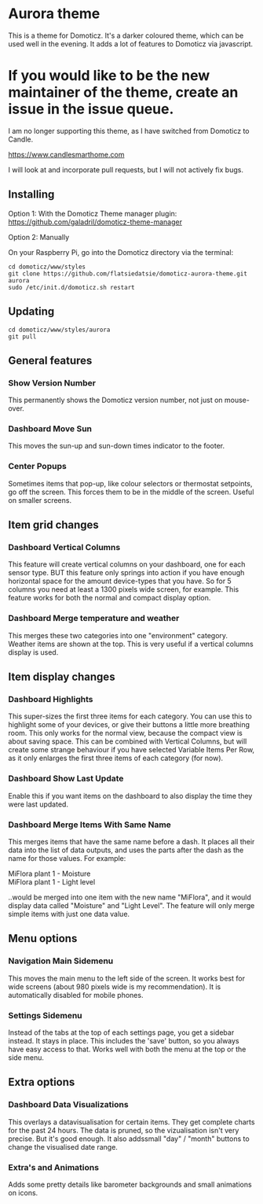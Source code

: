 # Aurora theme

This is a theme for Domoticz. It's a darker coloured theme, which can be used well in the evening. It adds a lot of features to Domoticz via javascript.

# If you would like to be the new maintainer of the theme, create an issue in the issue queue.
I am no longer supporting this theme, as I have switched from Domoticz to Candle. 

https://www.candlesmarthome.com

I will look at and incorporate pull requests, but I will not actively fix bugs.


## Installing

Option 1: With the Domoticz Theme manager plugin:
https://github.com/galadril/domoticz-theme-manager



Option 2: Manually

On your Raspberry Pi, go into the Domoticz directory via the terminal:

```
cd domoticz/www/styles
git clone https://github.com/flatsiedatsie/domoticz-aurora-theme.git aurora
sudo /etc/init.d/domoticz.sh restart
```

## Updating
```
cd domoticz/www/styles/aurora
git pull
```

## General features

### Show Version Number
This permanently shows the Domoticz version number, not just on mouse-over.

### Dashboard Move Sun
This moves the sun-up and sun-down times indicator to the footer.

### Center Popups
Sometimes items that pop-up, like colour selectors or thermostat setpoints, go off the screen. This forces them to be in the middle of the screen. Useful on smaller screens.


## Item grid changes

### Dashboard Vertical Columns
This feature will create vertical columns on your dashboard, one for each sensor type. BUT this feature only springs into action if you have enough horizontal space for the amount device-types that you have. So for 5 columns you need at least a 1300 pixels wide screen, for example. This feature works for both the normal and compact display option.

### Dashboard Merge temperature and weather
This merges these two categories into one "environment" category. Weather items are shown at the top. This is very useful if a vertical columns display is used.


## Item display changes

### Dashboard Highlights
This super-sizes the first three items for each category. You can use this to highlight some of your devices, or give their buttons a little more breathing room. This only works for the normal view, because the compact view is about saving space. This can be combined with Vertical Columns, but will create some strange behaviour if you have selected Variable Items Per Row, as it only enlarges the first three items of each category (for now).

### Dashboard Show Last Update
Enable this if you want items on the dashboard to also display the time they were last updated.

### Dashboard Merge Items With Same Name
This merges items that have the same name before a dash. It places all their data into the list of data outputs, and uses the parts after the dash as the name for those values. For example:

MiFlora plant 1 - Moisture<br/>
MiFlora plant 1 - Light level

..would be merged into one item with the new name "MiFlora", and it would display data called "Moisture" and "Light Level". The feature will only merge simple items with just one data value.


## Menu options

### Navigation Main Sidemenu
This moves the main menu to the left side of the screen. It works best for wide screens (about 980 pixels wide is my recommendation). It is automatically disabled for mobile phones.

### Settings Sidemenu
Instead of the tabs at the top of each settings page, you get a sidebar instead. It stays in place. This includes the 'save' button, so you always have easy access to that. Works well with both the menu at the top or the side menu.

## Extra options

### Dashboard Data Visualizations
This overlays a datavisualisation for certain items. They get complete charts for the past 24 hours. The data is pruned, so the vizualisation isn't very precise. But it's good enough. It also addssmall "day" / "month" buttons to change the visualised date range.

### Extra's and Animations
Adds some pretty details like barometer backgrounds and small animations on icons.
